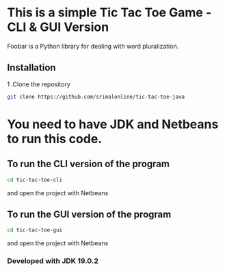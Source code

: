 # This is a simple Tic Tac Toe Game - CLI &  GUI Version

Foobar is a Python library for dealing with word pluralization.

## Installation

1 .Clone the repository
```bash
git clone https://github.com/srimalonline/tic-tac-toe-java
```
# You need to have JDK and Netbeans to run this code.

## To run the CLI version of the program
```bash
cd tic-tac-toe-cli
```
and open the project with Netbeans

## To run the GUI version of the program
```bash
cd tic-tac-toe-gui
```
and open the project with Netbeans


### Developed with JDK 19.0.2
